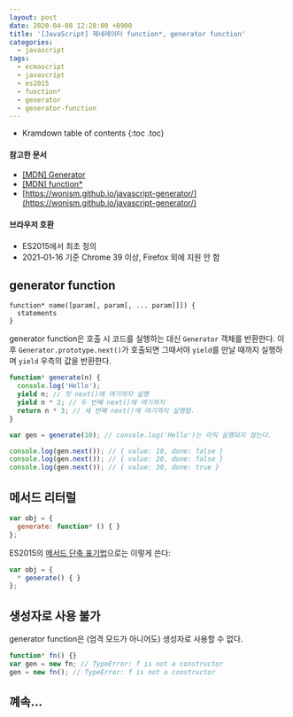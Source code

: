 ```yaml
---
layout: post
date: 2020-04-08 12:28:00 +0900
title: '[JavaScript] 제네레이터 function*, generator function'
categories:
  - javascript
tags:
  - ecmascript
  - javascript
  - es2015
  - function*
  - generator
  - generator-function
---
```


* Kramdown table of contents
{:toc .toc}

#### 참고한 문서

- [\[MDN\] Generator](https://developer.mozilla.org/en-US/docs/Web/JavaScript/Reference/Global_Objects/Generator)
- [\[MDN\] function\*](https://developer.mozilla.org/en-US/docs/Web/JavaScript/Reference/Statements/function*)
- [https://wonism.github.io/javascript-generator/](https://wonism.github.io/javascript-generator/)

#### 브라우저 호환

- ES2015에서 최초 정의
- 2021-01-16 기준 Chrome 39 이상, Firefox 외에 지원 안 함

## generator function

```
function* name([param[, param[, ... param]]]) {
  statements
}
```

generator function은 호출 시 코드를 실행하는 대신 `Generator` 객체를 반환한다. 이후 `Generator.prototype.next()`가 호출되면 그때서야 `yield`를 만날 때까지 실행하며 `yield` 우측의 값을 반환한다.

```js
function* generate(n) {
  console.log('Hello');
  yield n; // 첫 next()에 여기까지 실행
  yield n * 2; // 두 번째 next()에 여기까지
  return n * 3; // 세 번째 next()에 여기까지 실행함.
}

var gen = generate(10); // console.log('Hello')는 아직 실행되지 않는다.

console.log(gen.next()); // { value: 10, done: false }
console.log(gen.next()); // { value: 20, done: false }
console.log(gen.next()); // { value: 30, done: true }
```

## 메서드 리터럴

```js
var obj = {
  generate: function* () { }
};
```

ES2015의 [메서드 단축 표기법](https://developer.mozilla.org/en-US/docs/Web/JavaScript/Reference/Operators/Object_initializer#method_definitions)으로는 이렇게 쓴다:

```js
var obj = {
  * generate() { }
};
```

## 생성자로 사용 불가

generator function은 (엄격 모드가 아니어도) 생성자로 사용할 수 없다.

```js
function* fn() {}
var gen = new fn; // TypeError: f is not a constructor
gen = new fn(); // TypeError: f is not a constructor
```

## 꼐속...
